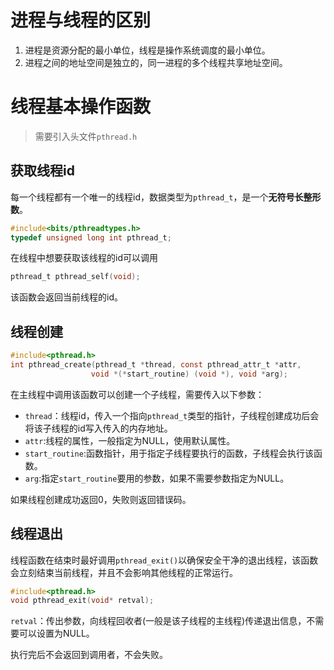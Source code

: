 # 进程与线程的区别
1. 进程是资源分配的最小单位，线程是操作系统调度的最小单位。
2. 进程之间的地址空间是独立的，同一进程的多个线程共享地址空间。
# 线程基本操作函数
>需要引入头文件`pthread.h`
## 获取线程id
每一个线程都有一个唯一的线程id，数据类型为`pthread_t`，是一个**无符号长整形数**。

```c
#include<bits/pthreadtypes.h>
typedef unsigned long int pthread_t;
```

在线程中想要获取该线程的id可以调用

```c
pthread_t pthread_self(void);
```
该函数会返回当前线程的id。
## 线程创建
```c
#include<pthread.h>
int pthread_create(pthread_t *thread, const pthread_attr_t *attr,
				  void *(*start_routine) (void *), void *arg);
```
在主线程中调用该函数可以创建一个子线程，需要传入以下参数：

- `thread`：线程id，传入一个指向`pthread_t`类型的指针，子线程创建成功后会将该子线程的id写入传入的内存地址。
- `attr`:线程的属性，一般指定为NULL，使用默认属性。
- `start_routine`:函数指针，用于指定子线程要执行的函数，子线程会执行该函数。
- `arg`:指定`start_routine`要用的参数，如果不需要参数指定为NULL。

如果线程创建成功返回0，失败则返回错误码。

## 线程退出

线程函数在结束时最好调用`pthread_exit()`以确保安全干净的退出线程，该函数会立刻结束当前线程，并且不会影响其他线程的正常运行。

```c
#include<pthread.h>
void pthread_exit(void* retval);
```

`retval`：传出参数，向线程回收者(一般是该子线程的主线程)传递退出信息，不需要可以设置为NULL。

执行完后不会返回到调用者，不会失败。
